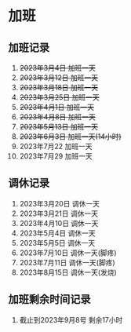 # 加班

## 加班记录

1. ~~2023年3月4日 加班一天~~
2. ~~2023年3月12日 加班一天~~
3. ~~2023年3月18日 加班一天~~
4. ~~2023年3月25日 加班一天~~
5. ~~2023年4月1日 加班一天~~
6. ~~2023年4月8日 加班一天~~
7. ~~2023年5月13日 加班一天~~
8. ~~2023年6月3日 加班一天(14小时)~~
9. 2023年7月22 加班一天
10. 2023年7月29 加班一天

## 调休记录

1. 2023年3月20日 调休一天
2. 2023年3月21日 调休一天
3. 2023年4月10日 调休一天
4. 2023年5月4日 调休一天
5. 2023年5月5日 调休一天
6. 2023年7月10日 调休一天(脚疼)
7. 2023年7月11日 调休一天(脚疼)
8. 2023年8月15日 调休一天(发烧)

## 加班剩余时间记录

1. 截止到2023年9月8号 剩余17小时
